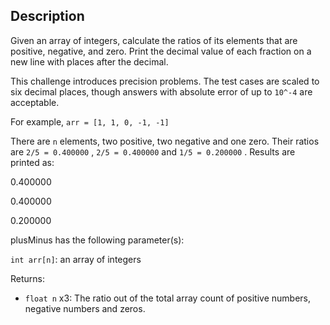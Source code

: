 ## Description
Given an array of integers, calculate the ratios of its elements that are positive, negative, and zero. Print the decimal value of each fraction on a new line with  places after the decimal.

This challenge introduces precision problems. The test cases are scaled to six decimal places, though answers with absolute error of up to `10^-4` are acceptable.

For example, `arr = [1, 1, 0, -1, -1]`

There are `n` elements, two positive, two negative and one zero. Their ratios are `2/5 = 0.400000` , `2/5 = 0.400000` and `1/5 = 0.200000` . Results are printed as:

0.400000

0.400000

0.200000

plusMinus has the following parameter(s):

`int arr[n]`: an array of integers

Returns: 
- `float n` x3: The ratio out of the total array count of positive numbers, negative numbers and zeros.